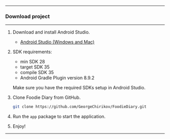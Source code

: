 ****

<h3>Download project</h3>

****

1. Download and install Android Studio.
    - [Android Studio (Windows and Mac)](https://developer.android.com/studio/install)

2. SDK requirements:
    - min SDK 28
    - target SDK 35
    - compile SDK 35
    - Android Gradle Plugin version 8.9.2

   Make sure you have the required SDKs setup in Android Studio.

3. Clone Foodie Diary from GitHub.
   ```bash
   git clone https://github.com/GeorgeChirikov/FoodieDiary.git
   ```

4. Run the `app` package to start the application.

5. Enjoy!

****





